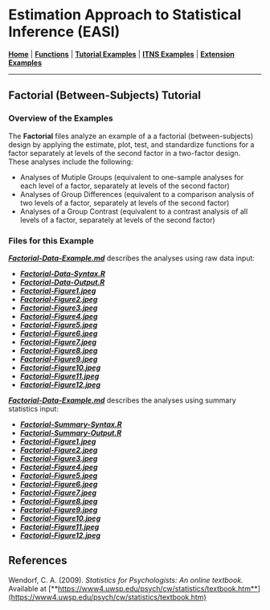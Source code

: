 # Estimation Approach to Statistical Inference (EASI)

[**Home**](https://github.com/cwendorf/EASI/) | 
[**Functions**](https://github.com/cwendorf/EASI/tree/master/A-Functions) | 
[**Tutorial Examples**](https://github.com/cwendorf/EASI/tree/master/B-TutorialExamples) | 
[**ITNS Examples**](https://github.com/cwendorf/EASI/tree/master/C-ITNSExamples) | 
[**Extension Examples**](https://github.com/cwendorf/EASI/tree/master/D-ExtensionExamples)

---

## Factorial (Between-Subjects) Tutorial

### Overview of the Examples

The **Factorial** files analyze an example of a a factorial (between-subjects) design by applying the estimate, plot, test, and standardize functions for a factor separately at levels of the second factor in a two-factor design. These analyses include the following:

- Analyses of Mutiple Groups (equivalent to one-sample analyses for each level of a factor, separately at levels of the second factor)
- Analyses of Group Differences (equivalent to a comparison analysis of two levels of a factor, separately at levels of the second factor)
- Analyses of a Group Contrast (equivalent to a contrast analysis of all levels of a factor, separately at levels of the second factor)

### Files for this Example

[**_Factorial-Data-Example.md_**](./Factorial-Data-Example.md) describes the analyses using raw data input:

- [**_Factorial-Data-Syntax.R_**](./Factorial-Data-Syntax.R)
- [**_Factorial-Data-Output.R_**](./Factorial-Data-Output.R)
- [**_Factorial-Figure1.jpeg_**](./Factorial-Figure1.jpeg)
- [**_Factorial-Figure2.jpeg_**](./Factorial-Figure2.jpeg)
- [**_Factorial-Figure3.jpeg_**](./Factorial-Figure3.jpeg) 
- [**_Factorial-Figure4.jpeg_**](./Factorial-Figure4.jpeg)
- [**_Factorial-Figure5.jpeg_**](./Factorial-Figure5.jpeg)
- [**_Factorial-Figure6.jpeg_**](./Factorial-Figure6.jpeg)
- [**_Factorial-Figure7.jpeg_**](./Factorial-Figure7.jpeg) 
- [**_Factorial-Figure8.jpeg_**](./Factorial-Figure8.jpeg)
- [**_Factorial-Figure9.jpeg_**](./Factorial-Figure9.jpeg)
- [**_Factorial-Figure10.jpeg_**](./Factorial-Figure10.jpeg)
- [**_Factorial-Figure11.jpeg_**](./Factorial-Figure11.jpeg) 
- [**_Factorial-Figure12.jpeg_**](./Factorial-Figure12.jpeg)

[**_Factorial-Data-Example.md_**](./Factorial-Data-Example.md) describes the analyses using summary statistics input:

- [**_Factorial-Summary-Syntax.R_**](./Factorial-Summary-Syntax.R)
- [**_Factorial-Summary-Output.R_**](./Factorial-Summary-Output.R)
- [**_Factorial-Figure1.jpeg_**](./Factorial-Figure1.jpeg)
- [**_Factorial-Figure2.jpeg_**](./Factorial-Figure2.jpeg)
- [**_Factorial-Figure3.jpeg_**](./Factorial-Figure3.jpeg) 
- [**_Factorial-Figure4.jpeg_**](./Factorial-Figure4.jpeg)
- [**_Factorial-Figure5.jpeg_**](./Factorial-Figure5.jpeg)
- [**_Factorial-Figure6.jpeg_**](./Factorial-Figure6.jpeg)
- [**_Factorial-Figure7.jpeg_**](./Factorial-Figure7.jpeg) 
- [**_Factorial-Figure8.jpeg_**](./Factorial-Figure8.jpeg)
- [**_Factorial-Figure9.jpeg_**](./Factorial-Figure9.jpeg)
- [**_Factorial-Figure10.jpeg_**](./Factorial-Figure10.jpeg)
- [**_Factorial-Figure11.jpeg_**](./Factorial-Figure11.jpeg) 
- [**_Factorial-Figure12.jpeg_**](./Factorial-Figure12.jpeg)

## References

Wendorf, C. A. (2009). _Statistics for Psychologists: An online textbook._ Available at [**https://www4.uwsp.edu/psych/cw/statistics/textbook.htm**](https://www4.uwsp.edu/psych/cw/statistics/textbook.htm)

